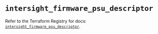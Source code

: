 # `intersight_firmware_psu_descriptor`

Refer to the Terraform Registry for docs: [`intersight_firmware_psu_descriptor`](https://registry.terraform.io/providers/ciscodevnet/intersight/1.0.71/docs/resources/firmware_psu_descriptor).
